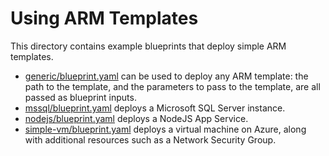 # Using ARM Templates

This directory contains example blueprints that deploy simple ARM templates.

* [generic/blueprint.yaml](generic/blueprint.yaml) can be used to deploy any ARM template: the path to the template,
and the parameters to pass to the template, are all passed as blueprint inputs.
* [mssql/blueprint.yaml](mssql/blueprint.yaml) deploys a Microsoft SQL Server instance.
* [nodejs/blueprint.yaml](nodejs/blueprint.yaml) deploys a NodeJS App Service.
* [simple-vm/blueprint.yaml](simple-vm/blueprint.yaml) deploys a virtual machine on Azure, along with additional resources
such as a Network Security Group.
